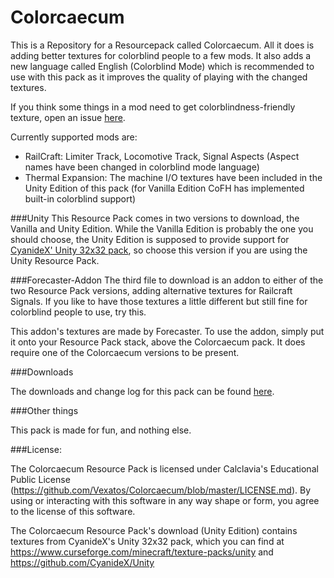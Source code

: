 Colorcaecum
========

This is a Repository for a Resourcepack called Colorcaecum. All it does is adding better textures for colorblind people to a few mods. It also adds a new language called English (Colorblind Mode) which is recommended to use with this pack as it improves the quality of playing with the changed textures.

If you think some things in a mod need to get colorblindness-friendly texture, open an issue [here](https://github.com/Vexatos/Colorcaecum/issues).

Currently supported mods are:
  * RailCraft: Limiter Track, Locomotive Track, Signal Aspects (Aspect names have been changed in colorblind mode language)
  * Thermal Expansion: The machine I/O textures have been included in the Unity Edition of this pack (for Vanilla Edition CoFH has implemented built-in colorblind support)

###Unity
This Resource Pack comes in two versions to download, the Vanilla and Unity Edition. While the Vanilla Edition is probably the one you should choose, the Unity Edition is supposed to provide support for [CyanideX' Unity 32x32 pack](https://www.curseforge.com/minecraft/texture-packs/unity), so choose this version if you are using the Unity Resource Pack.

###Forecaster-Addon
The third file to download is an addon to either of the two Resource Pack versions, adding alternative textures for Railcraft Signals. If you like to have those textures a little different but still fine for colorblind people to use, try this.

This addon's textures are made by Forecaster. To use the addon, simply put it onto your Resource Pack stack, above the Colorcaecum pack. It does require one of the Colorcaecum versions to be present.

###Downloads

The downloads and change log for this pack can be found [here](https://github.com/Vexatos/Colorcaecum/releases).

###Other things

This pack is made for fun, and nothing else.

###License:

The Colorcaecum Resource Pack is licensed under Calclavia's Educational Public License (https://github.com/Vexatos/Colorcaecum/blob/master/LICENSE.md). By using or interacting with this software in any way shape or form, you agree to the license of this software.

The Colorcaecum Resource Pack's download (Unity Edition) contains textures from CyanideX's Unity 32x32 pack, which you can find at https://www.curseforge.com/minecraft/texture-packs/unity and https://github.com/CyanideX/Unity
